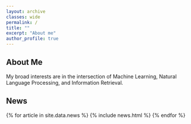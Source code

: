 ```yaml
---
layout: archive
classes: wide
permalink: /
title: ""
excerpt: "About me"
author_profile: true
---
```


## About Me

My broad interests are in the intersection of Machine Learning, Natural Language Processing, and Information Retrieval.

## News

<table>
{% for article in site.data.news %}
<tr>
{% include news.html %}
</tr>
{% endfor %}
</table>